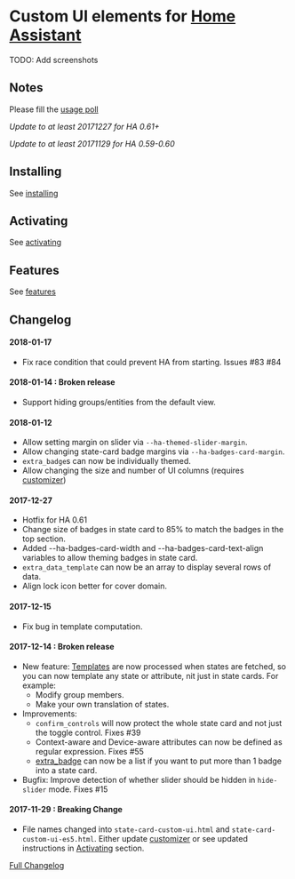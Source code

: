 # Custom UI elements for [Home Assistant](https://home-assistant.io)

TODO: Add screenshots

## Notes

Please fill the [usage poll](https://docs.google.com/forms/d/e/1FAIpQLSdjgb4iu5aDyvFB6ch9KJpRn25I0wLL7NLyTIhcWCzU3KM1-w/viewform?usp=send_form)

*Update to at least 20171227 for HA 0.61+*

*Update to at least 20171129 for HA 0.59-0.60*

## Installing
See [installing](docs/installing.md)

## Activating
See [activating](docs/activating.md)

## Features
See [features](docs/features.md)

## Changelog

#### 2018-01-17
*   Fix race condition that could prevent HA from starting. Issues #83 #84

#### 2018-01-14 : Broken release
*   Support hiding groups/entities from the default view.

#### 2018-01-12
*   Allow setting margin on slider via `--ha-themed-slider-margin`.
*   Allow changing state-card badge margins via `--ha-badges-card-margin`.
*   `extra_badge`s can now be individually themed.
*   Allow changing the size and number of UI columns (requires [customizer](https://github.com/andrey-git/home-assistant-customizer))

#### 2017-12-27
*   Hotfix for HA 0.61
*   Change size of badges in state card to 85% to match the badges in the top section.
*   Added --ha-badges-card-width and --ha-badges-card-text-align variables to allow theming badges in state card.
*   `extra_data_template` can now be an array to display several rows of data.
*   Align lock icon better for cover domain.

#### 2017-12-15
*   Fix bug in template computation.

#### 2017-12-14 : Broken release
*   New feature: [Templates](docs/templates.md) are now processed when states are fetched, so you can now template any state or attribute, nit just in state cards. For example:
    *   Modify group members.
    *   Make your own translation of states.
*   Improvements:
    *   `confirm_controls` will now protect the whole state card and not just the toggle control. Fixes #39
    *   Context-aware and Device-aware attributes can now be defined as regular expression. Fixes #55
    *   [extra_badge](#add-badge-to-the-state-card) can now be a list if you want to put more than 1 badge into a state card.
*   Bugfix: Improve detection of whether slider should be hidden in `hide-slider` mode. Fixes #15

#### 2017-11-29 : Breaking Change
*   File names changed into `state-card-custom-ui.html` and `state-card-custom-ui-es5.html`. Either update [customizer](https://github.com/andrey-git/home-assistant-customizer) or see updated instructions in [Activating](docs/activating.md) section.

[Full Changelog](CHANGELOG.md)
